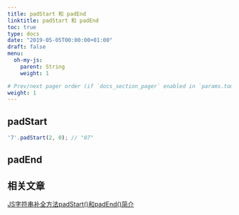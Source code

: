 ```yaml
---
title: padStart 和 padEnd
linktitle: padStart 和 padEnd
toc: true
type: docs
date: "2019-05-05T00:00:00+01:00"
draft: false
menu:
  oh-my-js:
    parent: String
    weight: 1

# Prev/next pager order (if `docs_section_pager` enabled in `params.toml`)
weight: 1
---
```


## padStart

```js
'7'.padStart(2, 0); // "07"
```

## padEnd


## 相关文章

[JS字符串补全方法padStart()和padEnd()简介](https://www.zhangxinxu.com/wordpress/2018/07/js-padstart-padend/)